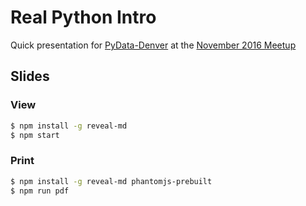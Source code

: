 # Real Python Intro

Quick presentation for [PyData-Denver](https://www.meetup.com/PyData-Denver/) at the [November 2016 Meetup](https://www.meetup.com/PyData-Denver/events/234360357/)

## Slides

### View

```sh
$ npm install -g reveal-md
$ npm start
```

### Print

```sh
$ npm install -g reveal-md phantomjs-prebuilt
$ npm run pdf
```
